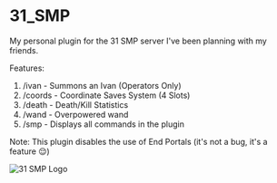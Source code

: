 # 31_SMP
My personal plugin for the 31 SMP server I've been planning with my friends.

Features: 
1. /ivan - Summons an Ivan (Operators Only)
2. /coords - Coordinate Saves System (4 Slots)
3. /death - Death/Kill Statistics
4. /wand - Overpowered wand
5. /smp - Displays all commands in the plugin

Note:
This plugin disables the use of End Portals (it's not a bug, it's a feature 😌)

![31 SMP Logo](https://user-images.githubusercontent.com/75279704/142717513-519b8248-ec4f-42ad-b91c-46564886370c.png)
